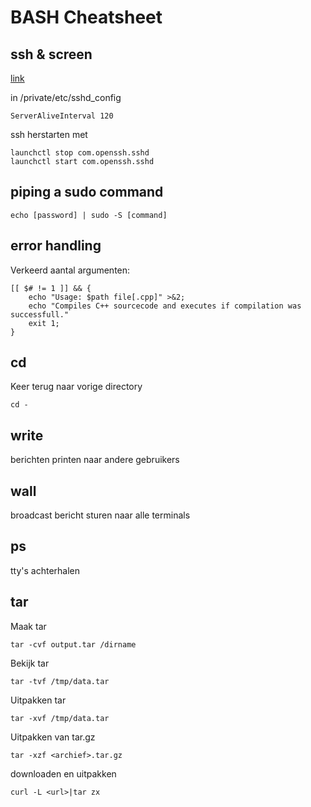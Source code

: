 BASH Cheatsheet
===============

ssh & screen
------------
[link](https://ma.ttias.be/screen-a-must-for-ssh/)


in /private/etc/sshd_config

    ServerAliveInterval 120

ssh herstarten met

    launchctl stop com.openssh.sshd
    launchctl start com.openssh.sshd

piping a sudo command
---------------------

    echo [password] | sudo -S [command]

error handling
--------------
Verkeerd aantal argumenten:

    [[ $# != 1 ]] && {
        echo "Usage: $path file[.cpp]" >&2;
        echo "Compiles C++ sourcecode and executes if compilation was successfull."
        exit 1;
    }

cd
--
Keer terug naar vorige directory

    cd -

write <username>
----------------
berichten printen naar andere gebruikers

wall <bericht>
--------------
broadcast bericht sturen naar alle terminals

ps
--
tty's achterhalen

tar
---
Maak tar

    tar -cvf output.tar /dirname

Bekijk tar

    tar -tvf /tmp/data.tar

Uitpakken tar

    tar -xvf /tmp/data.tar

Uitpakken van tar.gz

    tar -xzf <archief>.tar.gz

downloaden en uitpakken

    curl -L <url>|tar zx
